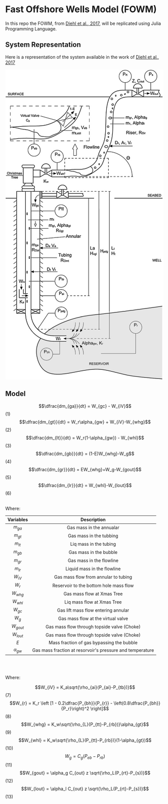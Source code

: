 # Fast Offshore Wells Model (FOWM)

In this repo the FOWM, from [Diehl et al., 2017](https://www.sciencedirect.com/science/article/abs/pii/S0098135417300443), will be replicated using Julia Programming Language.

## System Representation
Here is a representation of the system available in the work of [Diehl et al., 2017](https://www.sciencedirect.com/science/article/abs/pii/S0098135417300443)

![](images/representation.jpg)

## Model

$$\dfrac{dm_{ga}}{dt} = W_{gc} - W_{iV}$$ (1)
$$\dfrac{dm_{gt}}{dt} = W_r\alpha_{gw} + W_{iV}-W_{whg}$$ (2)
$$\dfrac{dm_{lt}}{dt} = W_r(1-\alpha_{gw}) - W_{whl}$$ (3)
$$\dfrac{dm_{gb}}{dt} = (1-E)W_{whg}-W_g$$ (4)
$$\dfrac{dm_{gr}}{dt} = EW_{whg}+W_g-W_{gout}$$ (5)
$$\dfrac{dm_{lr}}{dt} = W_{whl}-W_{lout}$$ (6)
<br>
<br>


Where:

|   Variables   |                        Description                        |
| :-----------: | :-------------------------------------------------------: |
|   $m_{ga}$    |                 Gas mass in the annualar                  |
|   $m_{gt}$    |                  Gas mass in the tubbing                  |
|   $m_{lt}$    |                  Liq mass in the tubing                   |
|   $m_{gb}$    |                  Gas mass in the bubble                   |
|   $m_{gr}$    |                 Gas mass in the flowline                  |
|   $m_{lr}$    |                Liquid mass in the flowline                |
|   $W_{iV}$    |           Gas mass flow from annular to tubing            |
|    $W_{r}$    |          Reservoir to the bottom hole mass flow           |
|   $W_{whg}$   |                Gas mass flow at Xmas Tree                 |
|   $W_{whl}$   |                Liq mass flow at Xmas Tree                 |
|   $W_{gc}$    |            Gas lift mass flow entering annular            |
|    $W_{g}$    |            Gas mass flow at the virtual valve             |
|  $W_{gout}$   |        Gas mass flow through topside valve (Choke)        |
|  $W_{lout}$   |        Gas mass flow through topside valve (Choke)        |
|      $E$      |         Mass fraction of gas bypassing the bubble         |
| $\alpha_{gw}$ | Gas mass fraction at resorvoir's pressure and temperature |


<br>
<br>

Where:

$$W_{iV} = K_a\sqrt{\rho_{ai}(P_{ai}-P_{tb})}$$ (7)
$$W_{r} = K_r \left [1 - 0.2\dfrac{P_{bh}}{P_{r}} - \left(0.8\dfrac{P_{bh}}{P_r}\right)^2 \right]$$ (8)
$$W_{whg} = K_w\sqrt{\rho_{L}(P_{tt}-P_{rb})}\alpha_{gt}$$ (9)
$$W_{whl} = K_w\sqrt{\rho_{L}(P_{tt}-P_{rb})}(1-\alpha_{gt})$$ (10)
$$W_{g} = C_g(P_{eb} - P_{rb}) $$ (11)
$$W_{gout} = \alpha_g C_{out} z  \sqrt{\rho_L(P_{rt}-P_{s})}$$ (12)
$$W_{lout} = \alpha_l C_{out} z  \sqrt{\rho_L(P_{rt}-P_{s})}$$ (13)




